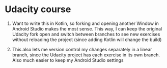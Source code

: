 
# Udacity course

1. Want to write this in Kotlin, so forking and opening another Window in Android Studio makes the most sense.  This way, I can keep the original Udacity fork open and switch between branches to see new exercises without reloading the project (since adding Kotlin will change the build)

2. This also lets me version control my changes separately in a linear branch, since the Udacity project has each exercise in its own branch.  Also much easier to keep my Android Studio settings

